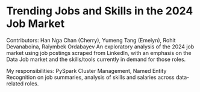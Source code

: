 # Trending Jobs and Skills in the 2024 Job Market
Contributors: Han Nga Chan (Cherry), Yumeng Tang (Emelyn), Rohit Devanaboina, Raiymbek Ordabayev
An exploratory analysis of the 2024 job market using job postings scraped from LinkedIn, with an emphasis on the Data Job market and the skills/tools currently in demand for those roles. 

My responsibilities: PySpark Cluster Management, Named Entity Recognition on job summaries, analysis of skills and salaries across data-related roles.
